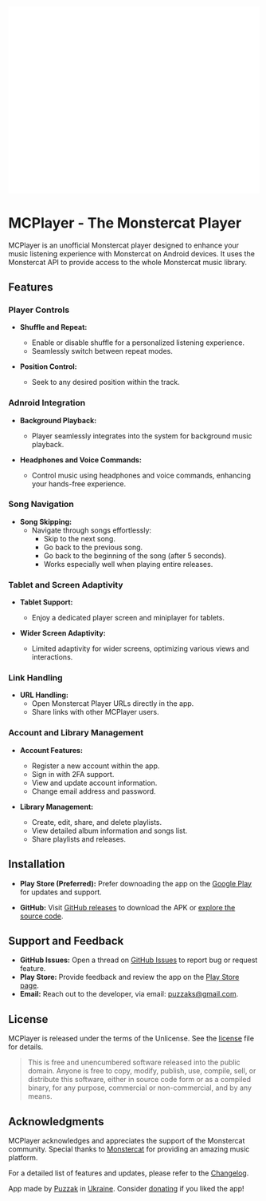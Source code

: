 ![MCPlayer Logo](https://github.com/Puzzak/MCPlayer/blob/main/app_logo.png?raw=true)
# MCPlayer - The Monstercat Player


MCPlayer is an unofficial Monstercat player designed to enhance your music listening experience with Monstercat on Android devices. It uses the Monstercat API to provide access to the whole Monstercat music library.

## Features

### Player Controls

- **Shuffle and Repeat:**
  - Enable or disable shuffle for a personalized listening experience.
  - Seamlessly switch between repeat modes.

- **Position Control:**
  - Seek to any desired position within the track.

### Adnroid Integration

- **Background Playback:**
  - Player seamlessly integrates into the system for background music playback.

- **Headphones and Voice Commands:**
  - Control music using headphones and voice commands, enhancing your hands-free experience.

### Song Navigation

- **Song Skipping:**
  - Navigate through songs effortlessly:
    - Skip to the next song.
    - Go back to the previous song.
    - Go back to the beginning of the song (after 5 seconds).
    - Works especially well when playing entire releases.

### Tablet and Screen Adaptivity

- **Tablet Support:**
  - Enjoy a dedicated player screen and miniplayer for tablets.

- **Wider Screen Adaptivity:**
  - Limited adaptivity for wider screens, optimizing various views and interactions.

### Link Handling

- **URL Handling:**
  - Open Monstercat Player URLs directly in the app.
  - Share links with other MCPlayer users.

### Account and Library Management

- **Account Features:**
  - Register a new account within the app.
  - Sign in with 2FA support.
  - View and update account information.
  - Change email address and password.

- **Library Management:**
  - Create, edit, share, and delete playlists.
  - View detailed album information and songs list.
  - Share playlists and releases.


## Installation

- **Play Store (Preferred):**
  Prefer downoading the app on the [Google Play](https://play.google.com/store/apps/details?id=page.puzzak.mcplayer) for updates and support.

- **GitHub:**
  Visit [GitHub releases](https://github.com/Puzzak/MCPlayer/releases) to download the APK or [explore the source code](https://github.com/Puzzak/MCPlayer/tree/main/monstercatplayer).

## Support and Feedback

- **GitHub Issues:** Open a thread on [GitHub Issues](https://github.com/Puzzak/MCPlayer/issues) to report bug or request feature.
- **Play Store:** Provide feedback and review the app on the [Play Store page](https://play.google.com/store/apps/details?id=page.puzzak.mcplayer).
- **Email:** Reach out to the developer, via email: [puzzaks@gmail.com](mailto:puzzaks@gmail.com).

## License

MCPlayer is released under the terms of the Unlicense. See the [license](https://github.com/Puzzak/MCPlayer/blob/main/LICENSE) file for details.

>This is free and unencumbered software released into the public domain. Anyone is free to copy, modify, publish, use, compile, sell, or distribute this software, either in source code form or as a compiled binary, for any purpose, commercial or non-commercial, and by any means.

## Acknowledgments

MCPlayer acknowledges and appreciates the support of the Monstercat community. Special thanks to [Monstercat](https://www.monstercat.com/) for providing an amazing music platform.

For a detailed list of features and updates, please refer to the [Changelog](https://github.com/Puzzak/MCPlayer/blob/main/changelog.md).

App made by [Puzzak](https://puzzak.page) in [Ukraine](https://war.ukraine.ua/support-ukraine/). Consider [donating](https://send.monobank.ua/jar/5Lxxiy7qM7) if you liked the app!